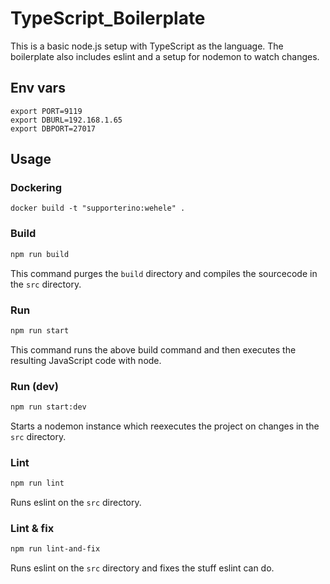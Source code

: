 # TypeScript_Boilerplate

This is a basic node.js setup with TypeScript as the language. The boilerplate also includes eslint and a setup for nodemon to watch changes.

## Env vars

```shell
export PORT=9119
export DBURL=192.168.1.65
export DBPORT=27017
```

## Usage

### Dockering
```shell
docker build -t "supporterino:wehele" .
```

### Build
```bash
npm run build
```
This command purges the `build` directory and compiles the sourcecode in the `src` directory.

### Run
```bash
npm run start
```
This command runs the above build command and then executes the resulting JavaScript code with node.

### Run (dev)
```bash
npm run start:dev
```
Starts a nodemon instance which reexecutes the project on changes in the `src` directory.

### Lint
```bash
npm run lint
```
Runs eslint on the `src` directory.

### Lint & fix
```bash
npm run lint-and-fix
```
Runs eslint on the `src` directory and fixes the stuff eslint can do.